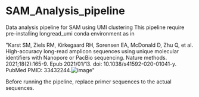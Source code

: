 # SAM_Analysis_pipeline
Data analysis pipeline for SAM using UMI clustering
This pipeline require pre-installing longread_umi conda environment as in 

"Karst SM, Ziels RM, Kirkegaard RH, Sorensen EA, McDonald D, Zhu Q, et al. High-accuracy long-read amplicon sequences using unique molecular identifiers with Nanopore or PacBio sequencing. Nature methods. 2021;18(2):165-9. Epub 2021/01/13. doi: 10.1038/s41592-020-01041-y. PubMed PMID: 33432244.![image](https://github.com/VivianWei1328/SAM_Analysis_pipeline/assets/104607909/9ee85988-4e4f-4381-80c6-08dc3be0bb8e)"

Before running the pipeline, replace primer sequences to the actual sequences.  


